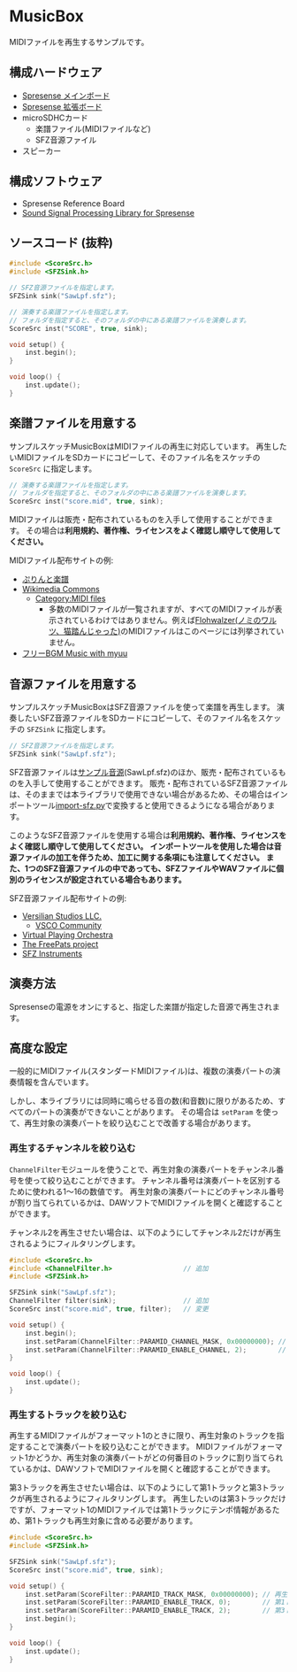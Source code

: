 # MusicBox

MIDIファイルを再生するサンプルです。

## 構成ハードウェア

* [Spresense メインボード](https://developer.sony.com/ja/develop/spresense/specifications)
* [Spresense 拡張ボード](https://developer.sony.com/ja/develop/spresense/specifications)
* microSDHCカード
    * 楽譜ファイル(MIDIファイルなど)
    * SFZ音源ファイル
* スピーカー

## 構成ソフトウェア

* Spresense Reference Board
* [Sound Signal Processing Library for Spresense](https://github.com/SonySemiconductorSolutions/ssih-music/)

## ソースコード (抜粋)

```MusicBox.ino
#include <ScoreSrc.h>
#include <SFZSink.h>

// SFZ音源ファイルを指定します。
SFZSink sink("SawLpf.sfz");

// 演奏する楽譜ファイルを指定します。
// フォルダを指定すると、そのフォルダの中にある楽譜ファイルを演奏します。
ScoreSrc inst("SCORE", true, sink);

void setup() {
    inst.begin();
}

void loop() {
    inst.update();
}
```

## 楽譜ファイルを用意する

サンプルスケッチMusicBoxはMIDIファイルの再生に対応しています。
再生したいMIDIファイルをSDカードにコピーして、そのファイル名をスケッチの `ScoreSrc` に指定します。

```MusicBox.ino
// 演奏する楽譜ファイルを指定します。
// フォルダを指定すると、そのフォルダの中にある楽譜ファイルを演奏します。
ScoreSrc inst("score.mid", true, sink);
```

MIDIファイルは販売・配布されているものを入手して使用することができます。
その場合は**利用規約、著作権、ライセンスをよく確認し順守して使用してください。**

MIDIファイル配布サイトの例:
* [ぷりんと楽譜](https://www.print-gakufu.com/)
* [Wikimedia Commons](https://commons.wikimedia.org/wiki/)
    * [Category:MIDI files](https://commons.wikimedia.org/wiki/Category:MIDI_files)
        * 多数のMIDIファイルが一覧されますが、すべてのMIDIファイルが表示されているわけではありません。例えば[Flohwalzer(ノミのワルツ、猫踏んじゃった)](https://commons.wikimedia.org/wiki/Category:Flohwalzer)のMIDIファイルはこのページには列挙されていません。
* [フリーBGM Music with myuu](https://www.ne.jp/asahi/music/myuu/)

## 音源ファイルを用意する

サンプルスケッチMusicBoxはSFZ音源ファイルを使って楽譜を再生します。
演奏したいSFZ音源ファイルをSDカードにコピーして、そのファイル名をスケッチの `SFZSink` に指定します。

```MusicBox.ino
// SFZ音源ファイルを指定します。
SFZSink sink("SawLpf.sfz");
```

SFZ音源ファイルは[サンプル音源](https://github.com/SonySemiconductorSolutions/ssih-music/releases/latest/download/assets.zip)(SawLpf.sfz)のほか、販売・配布されているものを入手して使用することができます。
販売・配布されているSFZ音源ファイルは、そのままでは本ライブラリで使用できない場合があるため、その場合はインポートツール[import-sfz.py](../../tools/README.md)で変換すると使用できるようになる場合があります。

このようなSFZ音源ファイルを使用する場合は**利用規約、著作権、ライセンスをよく確認し順守して使用してください。**
**インポートツールを使用した場合は音源ファイルの加工を伴うため、加工に関する条項にも注意してください。**
**また、1つのSFZ音源ファイルの中であっても、SFZファイルやWAVファイルに個別のライセンスが設定されている場合もあります。**

SFZ音源ファイル配布サイトの例:
* [Versilian Studios LLC.](https://vis.versilstudios.com/)
    * [VSCO Community](https://vis.versilstudios.com/vsco-community.html)
* [Virtual Playing Orchestra](http://virtualplaying.com/virtual-playing-orchestra/)
* [The FreePats project](https://freepats.zenvoid.org/)
* [SFZ Instruments](https://sfzinstruments.github.io/)

## 演奏方法

Spresenseの電源をオンにすると、指定した楽譜が指定した音源で再生されます。

## 高度な設定

一般的にMIDIファイル(スタンダードMIDIファイル)は、複数の演奏パートの演奏情報を含んでいます。

しかし、本ライブラリには同時に鳴らせる音の数(和音数)に限りがあるため、すべてのパートの演奏ができないことがあります。
その場合は `setParam` を使って、再生対象の演奏パートを絞り込むことで改善する場合があります。

### 再生するチャンネルを絞り込む

`ChannelFilter`モジュールを使うことで、再生対象の演奏パートをチャンネル番号を使って絞り込むことができます。
チャンネル番号は演奏パートを区別するために使われる1～16の数値です。
再生対象の演奏パートにどのチャンネル番号が割り当てられているかは、DAWソフトでMIDIファイルを開くと確認することができます。

チャンネル2を再生させたい場合は、以下のようにしてチャンネル2だけが再生されるようにフィルタリングします。

```MusicBox.ino
#include <ScoreSrc.h>
#include <ChannelFilter.h>                  // 追加
#include <SFZSink.h>

SFZSink sink("SawLpf.sfz");
ChannelFilter filter(sink);                 // 追加
ScoreSrc inst("score.mid", true, filter);   // 変更

void setup() {
    inst.begin();
    inst.setParam(ChannelFilter::PARAMID_CHANNEL_MASK, 0x00000000); // 再生対象チャンネルをクリアする
    inst.setParam(ChannelFilter::PARAMID_ENABLE_CHANNEL, 2);        // チャンネル2を再生対象に追加する
}

void loop() {
    inst.update();
}
```

### 再生するトラックを絞り込む

再生するMIDIファイルがフォーマット1のときに限り、再生対象のトラックを指定することで演奏パートを絞り込むことができます。
MIDIファイルがフォーマット1かどうか、再生対象の演奏パートがどの何番目のトラックに割り当てられているかは、DAWソフトでMIDIファイルを開くと確認することができます。

第3トラックを再生させたい場合は、以下のようにして第1トラックと第3トラックが再生されるようにフィルタリングします。
再生したいのは第3トラックだけですが、フォーマット1のMIDIファイルでは第1トラックにテンポ情報があるため、第1トラックも再生対象に含める必要があります。

```MusicBox.ino
#include <ScoreSrc.h>
#include <SFZSink.h>

SFZSink sink("SawLpf.sfz");
ScoreSrc inst("score.mid", true, sink);

void setup() {
    inst.setParam(ScoreFilter::PARAMID_TRACK_MASK, 0x00000000); // 再生対象トラックをクリアする
    inst.setParam(ScoreFilter::PARAMID_ENABLE_TRACK, 0);        // 第1トラック(コンダクタートラック)を再生対象に追加する
    inst.setParam(ScoreFilter::PARAMID_ENABLE_TRACK, 2);        // 第3トラック(再生したいトラック)を再生対象に追加する
    inst.begin();
}

void loop() {
    inst.update();
}
```
